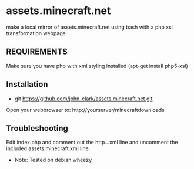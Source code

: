 assets.minecraft.net
====================

make a local mirror of assets.minecraft.net 
using bash with a php xsl transformation webpage

REQUIREMENTS
------------

Make sure you have php with xml styling installed 
(apt-get install php5-xsl)

Installation
------------
* git https://github.com/john-clark/assets.minecraft.net.git

Open your webbrowser to:
http://yourserver/minecraftdownloads

Troubleshooting
---------------
Edit index.php and comment out the http...xml line and
uncomment the included assets.minecraft.xml line.

* Note: Tested on debian wheezy
